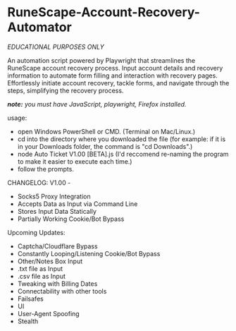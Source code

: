 # RuneScape-Account-Recovery-Automator

*EDUCATIONAL PURPOSES ONLY*

An automation script powered by Playwright that streamlines the RuneScape account recovery process. Input account details and recovery information to automate form filling and interaction with recovery pages. Effortlessly initiate account recovery, tackle forms, and navigate through the steps, simplifying the recovery process.

***note:** you must have JavaScript, playwright, Firefox installed.*

usage:
 - open Windows PowerShell or CMD. (Terminal on Mac/Linux.)
 - cd into the directory where you downloaded the file (for example: if it is in your Downloads folder, the command is "cd Downloads".)
 - node Auto Ticket V1.00 [BETA].js (I'd reccomend re-naming the program to make it easier to execute each time.)
 - follow the prompts.


CHANGELOG: V1.00 - 
 - Socks5 Proxy Integration
 - Accepts Data as Input via Command Line
 - Stores Input Data Statically
 - Partially Working Cookie/Bot Bypass

Upcoming Updates:
 - Captcha/Cloudflare Bypass
 - Constantly Looping/Listening Cookie/Bot Bypass
 - Other/Notes Box Input
 - .txt file as Input
 - .csv file as Input
 - Tweaking with Billing Dates
 - Connectability with other tools
 - Failsafes
 - UI
 - User-Agent Spoofing
 - Stealth
